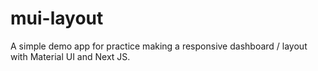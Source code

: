 # mui-layout
A simple demo app for practice making a responsive dashboard / layout with Material UI and Next JS.
